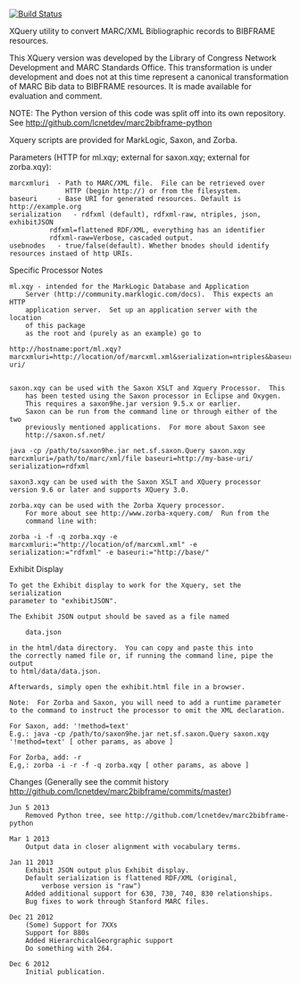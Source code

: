 [![Build Status](https://travis-ci.org/kirkhess/marc2bibframe.svg?branch=master)](https://travis-ci.org/kirkhess/marc2bibframe)

XQuery utility to convert MARC/XML Bibliographic records to BIBFRAME resources.

This XQuery version was developed by the Library of Congress Network 
Development and MARC Standards Office.  This transformation is under 
development and does not at this time represent a canonical transformation 
of MARC Bib data to BIBFRAME resources. It is made available for 
evaluation and comment.

NOTE: The Python version of this code was split off into its own repository.
See http://github.com/lcnetdev/marc2bibframe-python

Xquery scripts are provided for MarkLogic, Saxon, and Zorba.


Parameters (HTTP for ml.xqy; external for saxon.xqy; external for zorba.xqy):

	marcxmluri 	- Path to MARC/XML file.  File can be retrieved over 
				  HTTP (begin http://) or from the filesystem. 
	baseuri 	- Base URI for generated resources. Default is http://example.org
	serialization 	- rdfxml (default), rdfxml-raw, ntriples, json, exhibitJSON
			  rdfxml=flattened RDF/XML, everything has an identifier
			  rdfxml-raw=Verbose, cascaded output.
	usebnodes 	- true/false(default). Whether bnodes should identify resources instaed of http URIs. 
	


Specific Processor Notes

	ml.xqy - intended for the MarkLogic Database and Application 
		Server (http://community.marklogic.com/docs).  This expects an HTTP 
		application server.  Set up an application server with the location 
		of this package 
		as the root and (purely as an example) go to 

	http://hostname:port/ml.xqy?marcxmluri=http://location/of/marcxml.xml&serialization=ntriples&baseuri=http://base-uri/


	saxon.xqy can be used with the Saxon XSLT and Xquery Processor.  This 
		has been tested using the Saxon processor in Eclipse and Oxygen. 
		This requires a saxon9he.jar version 9.5.x or earlier.  
		Saxon can be run from the command line or through either of the two 
		previously mentioned applications.  For more about Saxon see 
		http://saxon.sf.net/  
	
	java -cp /path/to/saxon9he.jar net.sf.saxon.Query saxon.xqy marcxmluri=/path/to/marc/xml/file baseuri=http://my-base-uri/ serialization=rdfxml

	saxon3.xqy can be used with the Saxon XSLT and XQuery processor version 9.6 or later and supports XQuery 3.0.
	
	zorba.xqy can be used with the Zorba Xquery processor.  
		For more about see http://www.zorba-xquery.com/  Run from the 
		command line with:
	
	zorba -i -f -q zorba.xqy -e marcxmluri:="http://location/of/marcxml.xml" -e serialization:="rdfxml" -e baseuri:="http://base/"




Exhibit Display

	To get the Exhibit display to work for the Xquery, set the serialization
	parameter to "exhibitJSON".
	
	The Exhibit JSON output should be saved as a file named
	
		data.json
	
	in the html/data directory.  You can copy and paste this into 
	the correctly named file or, if running the command line, pipe the output 
	to html/data/data.json.
	
	Afterwards, simply open the exhibit.html file in a browser.
	
	Note:  For Zorba and Saxon, you will need to add a runtime parameter
	to the command to instruct the processor to omit the XML declaration.
	
	For Saxon, add: '!method=text'
	E.g.: java -cp /path/to/saxon9he.jar net.sf.saxon.Query saxon.xqy '!method=text' [ other params, as above ]
	
	For Zorba, add: -r
	E,g,: zorba -i -r -f -q zorba.xqy [ other params, as above ]
	
	


Changes (Generally see the commit history http://github.com/lcnetdev/marc2bibframe/commits/master)

	Jun 5 2013
		Removed Python tree, see http://github.com/lcnetdev/marc2bibframe-python

	Mar 1 2013
		Output data in closer alignment with vocabulary terms.
		
	Jan 11 2013
		Exhibit JSON output plus Exhibit display.
		Default serialization is flattened RDF/XML (original, 
			verbose version is "raw")
		Added additional support for 630, 730, 740, 830 relationships.
		Bug fixes to work through Stanford MARC files.

	Dec 21 2012
		(Some) Support for 7XXs
		Support for 880s
		Added HierarchicalGeorgraphic support
		Do something with 264.
		
	Dec 6 2012
		Initial publication.
		
		
